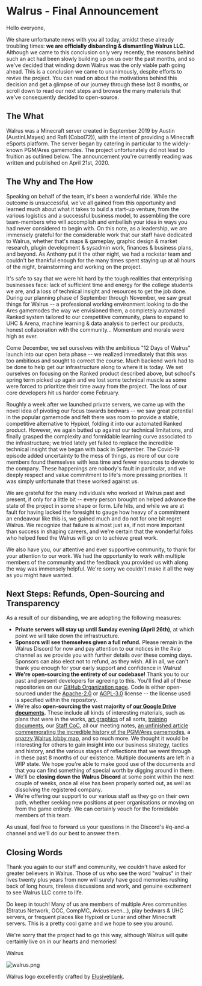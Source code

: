 # Walrus - Final Announcement

Hello everyone,

We share unfortunate news with you all today, amidst these already troubling times: **we are officially disbanding & dismantling Walrus LLC.**  Although we came to this conclusion only very recently, the reasons behind such an act had been slowly building up on us over the past months, and so we've decided that winding down Walrus was the only viable path going ahead.  This is a conclusion we came to unanimously, despite efforts to revive the project.  You can read on about the motivations behind this decision and get a glimpse of our journey through these last 8 months, or scroll down to read our next steps and browse the many materials that we've consequently decided to open-source.

## The What

Walrus was a Minecraft server created in September 2019 by Austin (AustinLMayes) and Rafi (Cobol72)), with the intent of providing a Minecraft eSports platform.  The server began by catering in particular to the widely-known PGM/Ares gamemodes.  The project unfortunately did not lead to fruition as outlined below.  The announcement you're currently reading was written and published on April 21st, 2020.

## The Why and The How

Speaking on behalf of the team, it's been a wonderful ride.  While the outcome is unsuccessful, we've all gained from this opportunity and learned much about what it takes to build a start-up venture, from the various logistics and a successful business model, to assembling the core team-members who will accomplish and embellish your idea in ways you had never considered to begin with.  On this note, as a leadership, we are immensely grateful for the considerable work that our staff have dedicated to Walrus, whether that's maps & gameplay, graphic design & market research, plugin development & sysadmin work, finances & business plans, and beyond.  As Anthony put it the other night, we had a rockstar team and couldn't be thankful enough for the many times spent staying up at all hours of the night, brainstorming and working on the project.

It's safe to say that we were hit hard by the tough realities that enterprising businesses face: lack of sufficient time and energy for the college students we are, and a loss of technical insight and resources to get the job done.  During our planning phase of September through November, we saw great things for Walrus -- a professional working environment looking to do the Ares gamemodes the way we envisioned them, a completely automated Ranked system tailored to our competitive community, plans to expand to UHC & Arena, machine learning & data analysis to perfect our products, honest collaboration with the community...  Momentum and morale were high as ever.

Come December, we set ourselves with the ambitious "12 Days of Walrus" launch into our open beta phase -- we realized immediately that this was too ambitious and sought to correct the course.  Much backend work had to be done to help get our infrastructure along to where it is today.  We set ourselves on focusing on the Ranked product described above, but school's spring term picked up again and we lost some technical muscle as some were forced to prioritize their time away from the project.  The loss of our core developers hit us harder come February.

Roughly a week after we launched private servers, we came up with the novel idea of pivoting our focus towards bedwars -- we saw great potential in the popular gamemode and felt there was room to provide a stable, competitive alternative to Hypixel, folding it into our automated Ranked product.  However, we again butted up against our technical limitations, and finally grasped the complexity and formidable learning curve associated to the infrastructure; we tried lately yet failed to replace the incredible technical insight that we began with back in September.  The Covid-19 episode added uncertainty to the mess of things, as more of our core members found themselves with less time and fewer resources to devote to the company.  These happenings are nobody's fault in particular, and we deeply respect and value commitment to life's more pressing priorities.  It was simply unfortunate that these worked against us.

We are grateful for the many individuals who worked at Walrus past and present, if only for a little bit -- every person brought on helped advance the state of the project in some shape or form. Life hits, and while we are at fault for having lacked the foresight to gauge how heavy of a commitment an endeavour like this is, we gained much and do not for one bit regret Walrus.  We recognize that failure is almost just as, if not more important than success in shaping careers, and we're certain that the wonderful folks who helped feed the Walrus will go on to achieve great work.

We also have you, our attentive and ever supportive community, to thank for your attention to our work.  We had the opportunity to work with multiple members of the community and the feedback you provided us with along the way was immensely helpful.  We're sorry we couldn't make it all the way as you might have wanted.


## Next Steps: Refunds, Open-Sourcing and Transparency

As a result of our disbanding, we are adopting the following measures:

- **Private servers will stay up until Sunday evening (April 26th)**, at which point we will take down the infrastructure.
- **Sponsors will see themselves given a full refund.** Please remain in the Walrus Discord for now and pay attention to our notices in the #vip channel as we provide you with further details over these coming days. Sponsors can also elect not to refund, as they wish. All in all, we can't thank you enough for your early support and confidence in Walrus!
- **We're open-sourcing the entirety of our codebase!** Thank you to our past and present developers for agreeing to this. You'll find all of these repositories on our [GitHub Organization page](https://github.com/WalrusNetwork). Code is either open-sourced under the [Apache-2.0](https://www.apache.org/licenses/LICENSE-2.0) or [AGPL-3.0](https://www.gnu.org/licenses/agpl-3.0.en.html) license -- the license used is specified within the repository.
- We're also **open-sourcing the vast majority of [our Google Drive documents](https://drive.google.com/open?id=1AQXciDN_AGn883EApC0T0HuRm3yR0KYY).** These include all kinds of interesting materials, such as plans that were in the works, [art graphics](https://drive.google.com/open?id=1Oih090SvShmDC9T3A6G-n74BzOtI2EuI) of all sorts, [training documents](https://drive.google.com/open?id=1BJG6t_48nuBYrm19JtDnb_d19Ip8qyixj2-eoB6XVLQ), our [Staff CoC](https://docs.google.com/document/d/1RhaYnegaVG_HI2qnM9j2P6khv323OkdHMm1oWTZBvjM/), all our meeting notes, [an unfinished article commemorating the incredible history of the PGM/Ares gamemodes](https://drive.google.com/open?id=1jdpZ01SXLhpo0AQWap4k3xmoUl2jarPee_pgQj-t1zE), a [snazzy Walrus lobby map](https://drive.google.com/open?id=1PStCkuWtSzi-JAhqjIt_fZ5PxGzmo3Gh), and so much more. We thought it would be interesting for others to gain insight into our business strategy, tactics and history, and the various stages of reflections that we went through in these past 8 months of our existence. Multiple documents are left in a WIP state. We hope you're able to make good use of the documents and that you can find something of special worth by digging around in there.
- We'll be **closing down the Walrus Discord** at some point within the next couple of weeks, once all else has been properly sorted out, as well as dissolving the registered company.
- We're offering our support to our various staff as they go on their own path, whether seeking new positions at peer organisations or moving on from the game entirely. We can certainly vouch for the formidable members of this team.

As usual, feel free to forward us your questions in the Discord's #q-and-a channel and we'll do our best to answer them.


## Closing Words

Thank you again to our staff and community, we couldn't have asked for greater believers in Walrus.  Those of us who see the word "walrus" in their lives twenty plus years from now will surely have good memories rushing back of long hours, tireless discussions and work, and genuine excitement to see Walrus LLC come to life.

Do keep in touch! Many of us are members of multiple Ares communities (Stratus Network, OCC, CompMC, Avicus even...), play bedwars & UHC servers, or frequent places like Hypixel or Lunar and other Minecraft servers. This is a pretty cool game and we hope to see you around.

We're sorry that the project had to go this way, although Walrus will quite certainly live on in our hearts and memories!

Walrus

![walrus.png](https://i.imgur.com/eXjCvEO.png)

Walrus logo excellently crafted by [Elusiveblank](https://www.artstation.com/caitlind).
